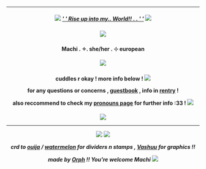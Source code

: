 ***
<h5 align="center">
  
<img src="https://ouija.crd.co/assets/images/gallery18/00be8d6c.gif?v=b8c53f22"/> [' ' Rise up into my.. World!! . . ' '](https://open.spotify.com/episode/5krrpmcylkaNyPWdWwDxg3) <img src="https://ouija.crd.co/assets/images/gallery18/00be8d6c.gif?v=b8c53f22"/>
<h5 align="center">
<img src="https://64.media.tumblr.com/7bea89088ffa5b93bf2d2a8fa2e14238/33c129c1226d76ac-10/s400x600/c6efc37456169a45f999b703b7f0c6fa8e8b646a.pnj"/>
</h5>  

<h4 align="center">
Machi . ✧. she/her . ⊹ european
</h4> 
<h5 align="center">
<img src="https://cdn.discordapp.com/attachments/816662275925606471/1237726186013065288/39C7F955-2E86-455B-9F87-93AD630B52BA.gif?ex=663cb1d6&is=663b6056&hm=9e46fb4053335af2ebb6eef6d4264a4acd4c297dc87ac71dfa06c4d84a012267&"/>
</h5>  
<h4 align="center">

cuddles r okay ! more info below ! <img src="https://64.media.tumblr.com/390afde01f0221208769f9a5a2506347/b2e4be8b5593f8a7-a4/s75x75_c1/05a7df94b3a0198e36e892d066427b5068cf2578.gifv"/>

for any questions or concerns , [guestbook](https://lotusnilotpala.123guestbook.com/) , info in [rentry](https://rentry.org/LotusNilotpala) !

also reccommend to check my [pronouns page](https://en.pronouns.page/@MachiNilotpala) for further info :33 ! <img src="https://ouija.crd.co/assets/images/gallery16/6e077c74.gif?v=b8c53f22"/>
</h4> 

<h5 align="center">
<img src="https://64.media.tumblr.com/06c568d4f42c309fb67d75884fc9cafb/33c129c1226d76ac-bc/s400x600/27ca806d9e9d455f0975357c431e24a05ab32169.pnj"/>

***
<p align ="center">
<img src="https://ouija.crd.co/assets/images/gallery08/7c5d9125.gif?v=b8c53f22"/> <img src="https://xyz.crd.co/assets/images/gallery07/fd2d31bc.gif?v=4ca63763"/>
</p>

crd to [ouija](https://ouija.crd.co/#) / [watermelon](https://watermelon.crd.co) for dividers n stamps , [Vashuu](https://www.tumblr.com/darlingtyphoon) for graphics !!

made by [Orph](https://github.com/Ovrpheus) !!  You're welcome Machi <img src="https://xyz.crd.co/assets/images/gallery11/f77a4fb2.gif?v=4ca63763"/>


